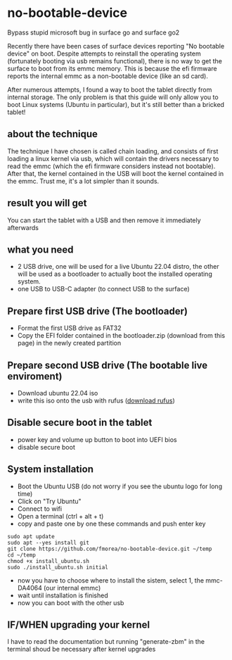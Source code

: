 # no-bootable-device
Bypass stupid microsoft bug in surface go and surface go2

Recently there have been cases of surface devices reporting "No bootable device" on boot.
Despite attempts to reinstall the operating system (fortunately booting via usb remains functional), there is no way to get the surface to boot from its emmc memory. This is because the efi firmware reports the internal emmc as a non-bootable device (like an sd card).

After numerous attempts, I found a way to boot the tablet directly from internal storage. The only problem is that this guide will only allow you to boot Linux systems (Ubuntu in particular), but it's still better than a bricked tablet!

## about the technique
The technique I have chosen is called chain loading, and consists of first loading a linux kernel via usb, which will contain the drivers necessary to read the emmc (which the efi firmware considers instead not bootable). After that, the kernel contained in the USB will boot the kernel contained in the emmc.
Trust me, it's a lot simpler than it sounds.

## result you will get
You can start the tablet with a USB and then remove it immediately afterwards

## what you need
- 2 USB drive, one will be used for a live Ubuntu 22.04 distro, the other will be used as a bootloader to actually boot the installed operating system.
- one USB to USB-C adapter (to connect USB to the surface)

## Prepare first USB drive (The bootloader)
- Format the first USB drive as FAT32
- Copy the EFI folder contained in the bootloader.zip (download from this page) in the newly created partition

## Prepare second USB drive (The bootable live enviroment)
- Download ubuntu 22.04 iso 
- write this iso onto the usb with rufus ([download rufus](https://rufus.ie/it/))

## Disable secure boot in the tablet
- power key and volume up button to boot into UEFI bios
- disable secure boot

## System installation
- Boot the Ubuntu USB (do not worry if you see the ubuntu logo for long time)
- Click on "Try Ubuntu"
- Connect to wifi
- Open a terminal (ctrl + alt + t)
- copy and paste one by one these commands and push enter key
```
sudo apt update
sudo apt --yes install git
git clone https://github.com/fmorea/no-bootable-device.git ~/temp
cd ~/temp
chmod +x install_ubuntu.sh
sudo ./install_ubuntu.sh initial
```
- now you have to choose where to install the sistem, select 1, the mmc-DA4064 (our internal emmc)
- wait until installation is finished
- now you can boot with the other usb


## IF/WHEN upgrading your kernel
I have to read the documentation but running "generate-zbm" in the terminal shoud be necessary after kernel upgrades


